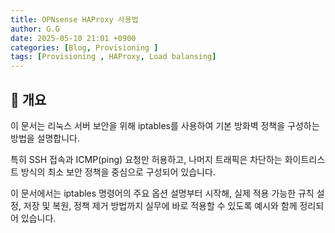 ```yaml
---
title: OPNsense HAProxy 사용법
author: G.G
date: 2025-05-10 21:01 +0900
categories: [Blog, Provisioning ]
tags: [Provisioning , HAProxy, Load balansing]
---
```


## 📌 개요
이 문서는 리눅스 서버 보안을 위해 iptables를 사용하여 기본 방화벽 정책을 구성하는 방법을 설명합니다.

특히 SSH 접속과 ICMP(ping) 요청만 허용하고, 나머지 트래픽은 차단하는 화이트리스트 방식의 최소 보안 정책을 중심으로 구성되어 있습니다.

이 문서에서는 iptables 명령어의 주요 옵션 설명부터 시작해, 실제 적용 가능한 규칙 설정, 저장 및 복원, 정책 제거 방법까지 실무에 바로 적용할 수 있도록 예시와 함께 정리되어 있습니다.


